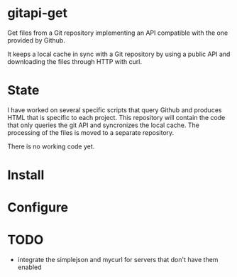 # gitapi-get

Get files from a Git repository implementing an API compatible with the one provided by Github.

It keeps a local cache in sync with a Git repository by using a public API and downloading the files through HTTP with curl.

# State

I have worked on several specific scripts that query Github and produces HTML that is specific to each project. This repository will contain the code that only queries the git API and syncronizes the local cache. The processing of the files is moved to a separate repository.

There is no working code yet.

# Install



# Configure


# TODO

- integrate the simplejson and mycurl for servers that don't have them enabled
